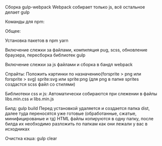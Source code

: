 Сборка gulp-webpack
Webpack собирает только js, всё остальное делает gulp

Команды для npm:

Общее:

Установка пакетов в npm
yarn 

Включение слежки за файлами, компиляция pug, scss, обновление браузера, пересборка библиотек 
gulp

Включение слежки за js файлами и сборка в бандл
webpack

Спрайты: 
Положить картинки по назначению(forsprite > png или forsprite > svg)
sprite:svg или sprite:png (для png в папке sprites создастся scss файл со стилями)

Библиотеки css и js: 
Автоматически собираются при слежении в файлы libs.min.css и libs.min.js

Билд:
gulp build
Перед установкой удаляется и создается папка dist, далее туда переносятся уже готовые 
(обработанные, сжатые, минифицированые и тд)
HTML файлы копируются в одну папку, после билда их необходимо разложить по папкам как они лежали у вас в исходниках

Очистка кэша:
gulp clear